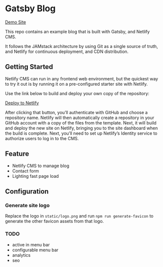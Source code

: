 # Gatsby Blog

[Demo Site](https://static-blog.netlify.app/)

This repo contains an example blog that is built with Gatsby, and Netlify CMS.

It follows the JAMstack architecture by using Git as a single source of truth, and Netlify for continuous deployment, and CDN distribution.

## Getting Started

Netlify CMS can run in any frontend web environment, but the quickest way to try it out is by running it on a pre-configured starter site with Netlify.

Use the link below to build and deploy your own copy of the repository:

[Deploy to Netlify](https://app.netlify.com/start/deploy?repository=https://github.com/yehjxraymond/static-blog-template&stack=cms)

After clicking that button, you’ll authenticate with GitHub and choose a repository name. Netlify will then automatically create a repository in your GitHub account with a copy of the files from the template. Next, it will build and deploy the new site on Netlify, bringing you to the site dashboard when the build is complete. Next, you’ll need to set up Netlify’s Identity service to authorize users to log in to the CMS.

## Feature

- Netlify CMS to manage blog
- Contact form
- Lighting fast page load

## Configuration

### Generate site logo

Replace the logo in `static/logo.png` and run `npm run generate-favicon` to generate the other favicon assets from that logo.

### TODO

- active in menu bar
- configurable menu bar
- analytics
- seo
